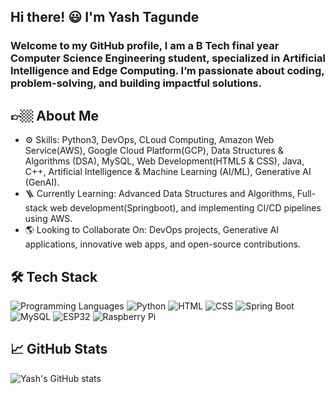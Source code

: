 ## Hi there! 😃 I'm Yash Tagunde
### Welcome to my GitHub profile, I am a B Tech final year Computer Science Engineering student, specialized in Artificial Intelligence and Edge Computing. I’m passionate about coding, problem-solving, and building impactful solutions.

## 👉🏼 About Me <br>
* ⚙ Skills: Python3, DevOps, CLoud Computing, Amazon Web Service(AWS), Google Cloud Platform(GCP), Data Structures & Algorithms (DSA), MySQL, Web Development(HTML5 & CSS), Java, C++, Artificial Intelligence & Machine Learning (AI/ML), Generative AI (GenAI). <br>
* 🪜 Currently Learning: Advanced Data Structures and Algorithms, Full-stack web development(Springboot), and implementing CI/CD pipelines using AWS. <br>
* 🌎 Looking to Collaborate On: DevOps projects, Generative AI applications, innovative web apps, and open-source contributions. <br>

## 🛠️ Tech Stack
![Programming Languages](https://img.shields.io/badge/-Java-blue?style=flat&logo=java) ![Python](https://img.shields.io/badge/-Python-yellow?style=flat&logo=python) ![HTML](https://img.shields.io/badge/-HTML-orange?style=flat&logo=html5)
![CSS](https://img.shields.io/badge/-CSS-blue?style=flat&logo=css3)
![Spring Boot](https://img.shields.io/badge/-SpringBoot-success?style=flat&logo=spring) ![MySQL](https://img.shields.io/badge/-MySQL-informational?style=flat&logo=mysql)
![ESP32](https://img.shields.io/badge/-ESP32-black?style=flat) ![Raspberry Pi](https://img.shields.io/badge/-RaspberryPi-red?style=flat&logo=raspberry-pi)

## 📈 GitHub Stats

![Yash's GitHub stats](https://github-readme-stats.vercel.app/api?username=yashtaggy&show_icons=true&theme=radical)
<!--


- 🔭 I’m currently working on ...
- 🌱 I’m currently learning ...
- 👯 I’m looking to collaborate on ...
- 🤔 I’m looking for help with ...
- 💬 Ask me about ...
- 📫 How to reach me: ...
- 😄 Pronouns: ...
- ⚡ Fun fact: ...
-->
